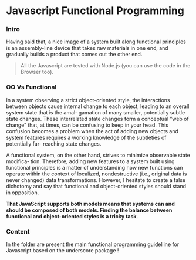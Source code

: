 Javascript Functional Programming 
=================================

### Intro 
Having said that, a nice image of a system built along functional principles is an
assembly-line device that takes raw materials in one end, and gradually builds a product
that comes out the other end. 

> All the Javascript are tested with Node.js (you can use the code in the Browser too).

### OO Vs Functional 
In a system observing a strict object-oriented style, the interactions between objects
cause internal change to each object, leading to an overall system state that is the amal‐
gamation of many smaller, potentially subtle state changes. These interrelated state
changes form a conceptual “web of change” that, at times, can be confusing to keep in
your head. This confusion becomes a problem when the act of adding new objects and
system features requires a working knowledge of the subtleties of potentially far-
reaching state changes.

A functional system, on the other hand, strives to minimize observable state modifica‐
tion. Therefore, adding new features to a system built using functional principles is a
matter of understanding how new functions can operate within the context of localized,
nondestructive (i.e., original data is never changed) data transformations. However, I
hesitate to create a false dichotomy and say that functional and object-oriented styles
should stand in opposition. 

**That JavaScript supports both models means that systems
can and should be composed of both models. Finding the balance between functional
and object-oriented styles is a tricky task**. 

### Content 
In the folder are present the main functional programming guideliine for Javascript based 
on the underscore package ! 
